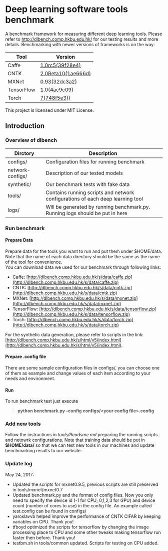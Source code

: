 # Deep learning software tools benchmark
A benchmark framework for measuring different deep learning tools. Please refer to http://dlbench.comp.hkbu.edu.hk/ for our testing results and more details. Benchmarking with newer versions of frameworks is on the way:

| Tool        | Version                                      									|
|-------------|-----------------------------------------------------------------------|
| Caffe       | [1.0rc5(39f28e4)](https://github.com/BVLC/caffe/tree/39f28e4)         |
| CNTK	      | [2.0Beta10(1ae666d)](https://github.com/Microsoft/CNTK/tree/1ae666d)  |
| MXNet       | [0.93(32dc3a2)](https://github.com/dmlc/mxnet/tree/32dc3a2)           |
| TensorFlow  | [1.0(4ac9c09)](https://github.com/tensorflow/tensorflow/tree/4ac9c09) |
| Torch       | [7(748f5e3))](https://github.com/torch/torch7/tree/ac3751c) 	        |

This project is licensed under MIT License.
## Introduction
### Overview of **dlbench**    

| Dirctory         	| Description                                      									|
|------------------	|--------------------------------------------------------------------------------	|
| configs/         	| Configuration files for running benchmark                                      	|
| network-configs/ 	| Description of our tested models                                               	|
| synthetic/       	| Our benchmark tests with fake data                                             	|
| tools/           	| Contains running scripts and network configurations of each deep learning tool 	|
| logs/           	| Will be generated by running benchmark.py. Running logs should be put in here 	|

### Run benchmark  
#### Prepare Data  
Prepare data for the tools you want to run and put them under $HOME/data. Note that the name of each data directory should be the same as the name of the tool for convenience.   
You can download data we used for our benchmark through following links:
- Caffe: [http://dlbench.comp.hkbu.edu.hk/s/data/caffe.zip](http://dlbench.comp.hkbu.edu.hk/s/data/caffe.zip)
- CNTK: [http://dlbench.comp.hkbu.edu.hk/s/data/cntk.zip](http://dlbench.comp.hkbu.edu.hk/s/data/cntk.zip)
- MXNet: [http://dlbench.comp.hkbu.edu.hk/s/data/mxnet.zip](http://dlbench.comp.hkbu.edu.hk/s/data/mxnet.zip)
- TensorFlow: [http://dlbench.comp.hkbu.edu.hk/s/data/tensorflow.zip](http://dlbench.comp.hkbu.edu.hk/s/data/tensorflow.zip)
- Torch: [http://dlbench.comp.hkbu.edu.hk/s/data/torch.zip](http://dlbench.comp.hkbu.edu.hk/s/data/torch.zip)

For the synthetic data generation, please refer to scripts in the link: [http://dlbench.comp.hkbu.edu.hk/s/html/v5/index.html](http://dlbench.comp.hkbu.edu.hk/s/html/v5/index.html).

#### Prepare .config file
There are some sample configuration files in configs/, you can choose one of them as example and change values of each item according to your needs and environment.
#### Run
To run benchmark test just execute   
> **python benchmark.py -config configs/\<your config file>.config**

### Add new tools
Follow the instructions in *tools/Readsme.md* preparing the running scripts and netowrk configurations. Note that training data should be put in **$HOME/data/** so that we can test new tools in our machines and update benchmarking results to our website.

### Update log    
May 24, 2017:   
- Updated the scripts for mxnet0.9.5, previous scripts are still preserved in tools/mxnet/mxnet0.7    
- Updated benchmark.py and the format of config files. Now you only need to specify the device id (-1 for CPU; 0,1,2,3 for GPU) and device count (number of cores to use)  in the config file. An example called test.config can be found in configs/   
- yaroslavvb helped improve the performance of CNTK CIFAR by keeping variables on CPU. Thank you!
- tfboyd optimized the scripts for tensorflow by changing the image processing place to CPU and some other tweaks making tensorflow run faster then before. Thank you!   
- testbm.sh in tools/common updated. Scripts for testing on CPU added. 
